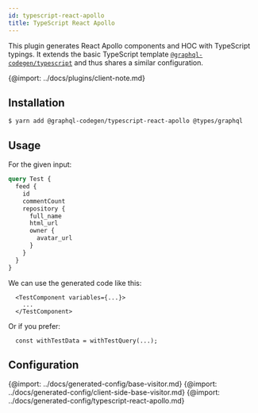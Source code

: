 ```yaml
---
id: typescript-react-apollo
title: TypeScript React Apollo
---
```


This plugin generates React Apollo components and HOC with TypeScript typings. It extends the basic TypeScript template [`@graphql-codegen/typescript`](typescript) and thus shares a similar configuration.

{@import: ../docs/plugins/client-note.md}

## Installation

    $ yarn add @graphql-codegen/typescript-react-apollo @types/graphql

## Usage

For the given input:

```graphql
query Test {
  feed {
    id
    commentCount
    repository {
      full_name
      html_url
      owner {
        avatar_url
      }
    }
  }
}
```

We can use the generated code like this:

```tsx
  <TestComponent variables={...}>
    ...
  </TestComponent>
```

Or if you prefer:

```tsx
  const withTestData = withTestQuery(...);
```

## Configuration

{@import: ../docs/generated-config/base-visitor.md}
{@import: ../docs/generated-config/client-side-base-visitor.md}
{@import: ../docs/generated-config/typescript-react-apollo.md}
